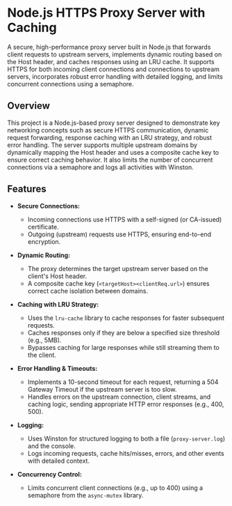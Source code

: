 # Node.js HTTPS Proxy Server with Caching

A secure, high-performance proxy server built in Node.js that forwards client requests to upstream servers, implements dynamic routing based on the Host header, and caches responses using an LRU cache. It supports HTTPS for both incoming client connections and connections to upstream servers, incorporates robust error handling with detailed logging, and limits concurrent connections using a semaphore.

## Overview

This project is a Node.js-based proxy server designed to demonstrate key networking concepts such as secure HTTPS communication, dynamic request forwarding, response caching with an LRU strategy, and robust error handling. The server supports multiple upstream domains by dynamically mapping the Host header and uses a composite cache key to ensure correct caching behavior. It also limits the number of concurrent connections via a semaphore and logs all activities with Winston.

## Features

- **Secure Connections:**

  - Incoming connections use HTTPS with a self-signed (or CA-issued) certificate.
  - Outgoing (upstream) requests use HTTPS, ensuring end-to-end encryption.

- **Dynamic Routing:**

  - The proxy determines the target upstream server based on the client's Host header.
  - A composite cache key (`<targetHost><clientReq.url>`) ensures correct cache isolation between domains.

- **Caching with LRU Strategy:**

  - Uses the `lru-cache` library to cache responses for faster subsequent requests.
  - Caches responses only if they are below a specified size threshold (e.g., 5MB).
  - Bypasses caching for large responses while still streaming them to the client.

- **Error Handling & Timeouts:**
  - Implements a 10-second timeout for each request, returning a 504 Gateway Timeout if the upstream server is too slow.
  - Handles errors on the upstream connection, client streams, and caching logic, sending appropriate HTTP error responses (e.g., 400, 500).
- **Logging:**

  - Uses Winston for structured logging to both a file (`proxy-server.log`) and the console.
  - Logs incoming requests, cache hits/misses, errors, and other events with detailed context.

- **Concurrency Control:**
  - Limits concurrent client connections (e.g., up to 400) using a semaphore from the `async-mutex` library.
